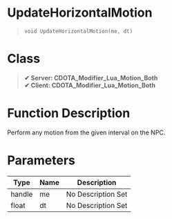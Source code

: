 # UpdateHorizontalMotion
> `void UpdateHorizontalMotion(me, dt)`
# Class
> __✔ Server: CDOTA_Modifier_Lua_Motion_Both__  
> __✔ Client: CDOTA_Modifier_Lua_Motion_Both__  
# Function Description
Perform any motion from the given interval on the NPC.
# Parameters
Type|Name|Description
--|--|--
handle|me|No Description Set
float|dt|No Description Set
